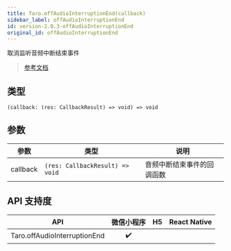 ```yaml
---
title: Taro.offAudioInterruptionEnd(callback)
sidebar_label: offAudioInterruptionEnd
id: version-2.0.3-offAudioInterruptionEnd
original_id: offAudioInterruptionEnd
---
```


取消监听音频中断结束事件

> [参考文档](https://developers.weixin.qq.com/miniprogram/dev/api/base/app/app-event/wx.offAudioInterruptionEnd.html)

## 类型

```tsx
(callback: (res: CallbackResult) => void) => void
```

## 参数

| 参数 | 类型 | 说明 |
| --- | --- | --- |
| callback | `(res: CallbackResult) => void` | 音频中断结束事件的回调函数 |

## API 支持度

| API | 微信小程序 | H5 | React Native |
| :---: | :---: | :---: | :---: |
| Taro.offAudioInterruptionEnd | ✔️ |  |  |
